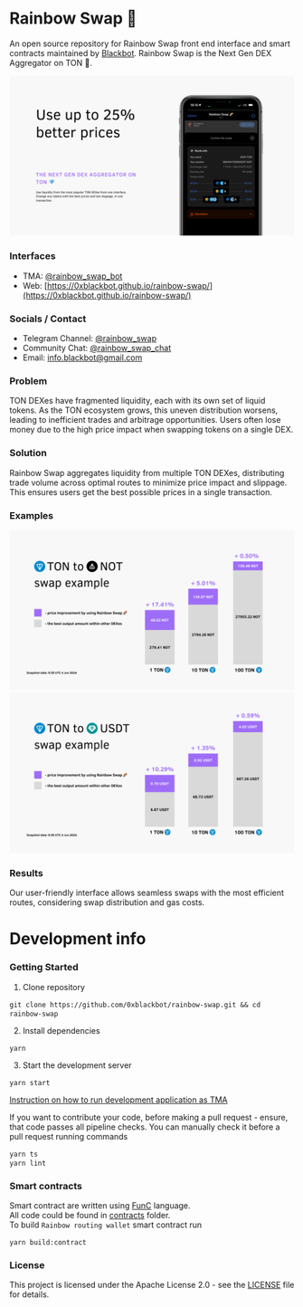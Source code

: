 # Rainbow Swap 🌈

An open source repository for Rainbow Swap front end interface and smart contracts maintained by [Blackbot](https://blackbot.technology/). Rainbow Swap is the Next Gen DEX Aggregator on TON 💎.

![main banner.png](docs%2Fassets%2Fmain%20banner.png)

### Interfaces

- TMA: [@rainbow_swap_bot](https://t.me/rainbow_swap_bot)
- Web: [https://0xblackbot.github.io/rainbow-swap/](https://0xblackbot.github.io/rainbow-swap/)

### Socials / Contact

- Telegram Channel: [@rainbow_swap](https://t.me/rainbow_swap)
- Community Chat: [@rainbow_swap_chat](https://t.me/rainbow_swap_chat)
- Email: [info.blackbot@gmail.com](mailto:info.blackbot@gmail.com)

### Problem

TON DEXes have fragmented liquidity, each with its own set of liquid tokens. As the TON ecosystem grows, this uneven distribution worsens, leading to inefficient trades and arbitrage opportunities. Users often lose money due to the high price impact when swapping tokens on a single DEX.

### Solution

Rainbow Swap aggregates liquidity from multiple TON DEXes, distributing trade volume across optimal routes to minimize price impact and slippage. This ensures users get the best possible prices in a single transaction.

### Examples

![not example.png](docs%2Fassets%2Fnot%20example.png)
![usdt example.png](docs%2Fassets%2Fusdt%20example.png)

### Results

Our user-friendly interface allows seamless swaps with the most efficient routes, considering swap distribution and gas costs.

# Development info

### Getting Started

1. Clone repository
```
git clone https://github.com/0xblackbot/rainbow-swap.git && cd rainbow-swap
```

2. Install dependencies
```
yarn
```

3. Start the development server
```
yarn start
```

[Instruction on how to run development application as TMA](docs%2FTMA-development.md)

If you want to contribute your code, before making a pull request - ensure, that code passes all pipeline checks. You can manually check it before a pull request running commands
```
yarn ts
yarn lint
```

### Smart contracts

Smart contract are written using [FunC](https://docs.ton.org/develop/func/overview) language.  
All code could be found in [contracts](contracts) folder.  
To build `Rainbow routing wallet` smart contract run
```
yarn build:contract
```

### License

This project is licensed under the Apache License 2.0 - see the [LICENSE](LICENSE) file for details.
